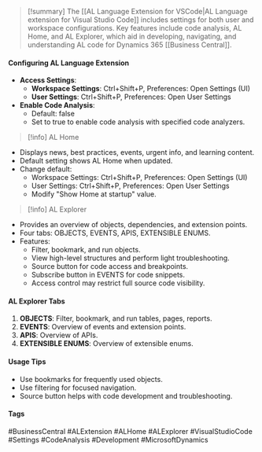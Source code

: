 > [!summary]
> The [[AL Language Extension for VSCode|AL Language extension for Visual Studio Code]] includes settings for both user and workspace configurations. Key features include code analysis, AL Home, and AL Explorer, which aid in developing, navigating, and understanding AL code for Dynamics 365 [[Business Central]].

#### Configuring AL Language Extension
- **Access Settings**: 
  - **Workspace Settings**: Ctrl+Shift+P, Preferences: Open Settings (UI)
  - **User Settings**: Ctrl+Shift+P, Preferences: Open User Settings
- **Enable Code Analysis**: 
  - Default: false
  - Set to true to enable code analysis with specified code analyzers.

> [!info] AL Home
- Displays news, best practices, events, urgent info, and learning content.
- Default setting shows AL Home when updated.
- Change default:
  - Workspace Settings: Ctrl+Shift+P, Preferences: Open Settings (UI)
  - User Settings: Ctrl+Shift+P, Preferences: Open User Settings
  - Modify "Show Home at startup" value.

> [!info] AL Explorer
- Provides an overview of objects, dependencies, and extension points.
- Four tabs: OBJECTS, EVENTS, APIS, EXTENSIBLE ENUMS.
- Features:
  - Filter, bookmark, and run objects.
  - View high-level structures and perform light troubleshooting.
  - Source button for code access and breakpoints.
  - Subscribe button in EVENTS for code snippets.
  - Access control may restrict full source code visibility.
#### AL Explorer Tabs
1. **OBJECTS**: Filter, bookmark, and run tables, pages, reports.
2. **EVENTS**: Overview of events and extension points.
3. **APIS**: Overview of APIs.
4. **EXTENSIBLE ENUMS**: Overview of extensible enums.
#### Usage Tips
- Use bookmarks for frequently used objects.
- Use filtering for focused navigation.
- Source button helps with code development and troubleshooting.
#### Tags
#BusinessCentral #ALExtension #ALHome #ALExplorer #VisualStudioCode #Settings #CodeAnalysis #Development #MicrosoftDynamics
